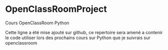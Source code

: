 # OpenClassRoomProject
Cours OpenClassRoom Python

Cette ligne a été mise ajouté sur github, ce repertoire sera amené a contenir le code utiliser lors des prochains cours sur Python que je suivrais sur openclassroom
